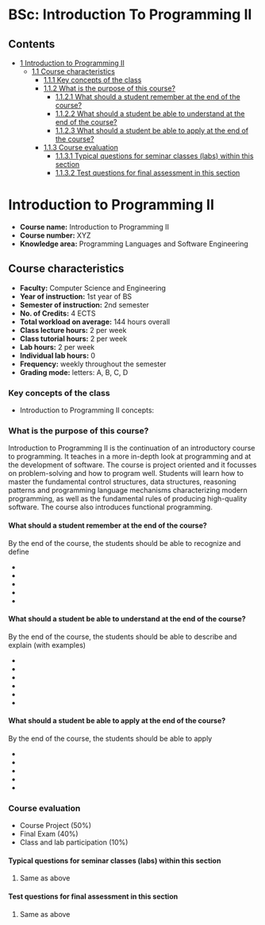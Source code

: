 






BSc: Introduction To Programming II
===================================






Contents
--------


* [1 Introduction to Programming II](#Introduction_to_Programming_II)
	+ [1.1 Course characteristics](#Course_characteristics)
		- [1.1.1 Key concepts of the class](#Key_concepts_of_the_class)
		- [1.1.2 What is the purpose of this course?](#What_is_the_purpose_of_this_course.3F)
			* [1.1.2.1 What should a student remember at the end of the course?](#What_should_a_student_remember_at_the_end_of_the_course.3F)
			* [1.1.2.2 What should a student be able to understand at the end of the course?](#What_should_a_student_be_able_to_understand_at_the_end_of_the_course.3F)
			* [1.1.2.3 What should a student be able to apply at the end of the course?](#What_should_a_student_be_able_to_apply_at_the_end_of_the_course.3F)
		- [1.1.3 Course evaluation](#Course_evaluation)
			* [1.1.3.1 Typical questions for seminar classes (labs) within this section](#Typical_questions_for_seminar_classes_.28labs.29_within_this_section)
			* [1.1.3.2 Test questions for final assessment in this section](#Test_questions_for_final_assessment_in_this_section)



Introduction to Programming II
==============================


* **Course name:** Introduction to Programming II
* **Course number:** XYZ
* **Knowledge area:** Programming Languages and Software Engineering


Course characteristics
----------------------


* **Faculty:** Computer Science and Engineering
* **Year of instruction:** 1st year of BS
* **Semester of instruction:** 2nd semester
* **No. of Credits:** 4 ECTS
* **Total workload on average:** 144 hours overall
* **Class lecture hours:** 2 per week
* **Class tutorial hours:** 2 per week
* **Lab hours:** 2 per week
* **Individual lab hours:** 0
* **Frequency:** weekly throughout the semester
* **Grading mode:** letters: A, B, C, D


### Key concepts of the class


* Introduction to Programming II concepts:


### What is the purpose of this course?


Introduction to Programming II is the continuation of an introductory course to programming. It teaches in a more in-depth look at programming and at the development of software. The course is project oriented and it focusses on problem-solving and how to program well. Students will learn how to master the fundamental control structures, data structures, reasoning patterns and programming language mechanisms characterizing modern programming, as well as the fundamental rules of producing high-quality software. The course also introduces functional programming.


  




#### What should a student remember at the end of the course?


By the end of the course, the students should be able to recognize and define



* 
* 
* 
* 
* 


#### What should a student be able to understand at the end of the course?


By the end of the course, the students should be able to describe and explain (with examples)



* 
* 
* 
* 
* 
* 


#### What should a student be able to apply at the end of the course?


By the end of the course, the students should be able to apply



* 
* 
* 
* 
* 


### Course evaluation


* Course Project (50%)
* Final Exam (40%)
* Class and lab participation (10%)


#### Typical questions for seminar classes (labs) within this section


1. Same as above


#### Test questions for final assessment in this section


1. Same as above











